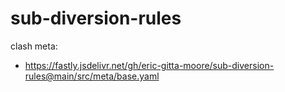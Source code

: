 # sub-diversion-rules

clash meta:
- https://fastly.jsdelivr.net/gh/eric-gitta-moore/sub-diversion-rules@main/src/meta/base.yaml